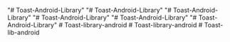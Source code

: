 "# Toast-Android-Library" 
"# Toast-Android-Library" 
"# Toast-Android-Library" 
"# Toast-Android-Library" 
"# Toast-Android-Library" 
"# Toast-Android-Library" 
#   T o a s t - l i b r a r y - a n d r o i d  
 #   T o a s t - l i b r a r y - a n d r o i d  
 #   T o a s t - l i b - a n d r o i d  
 